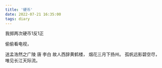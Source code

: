 ```yaml
---
title: '硬币'
date: 2022-07-21 16:35:00
tags: diary
---
```

我掷两次硬币1反1正

偷偷看电视，

送孟浩然之广陵 唐 李白
故人西辞黄鹤楼，
烟花三月下扬州。
孤帆远影碧空尽，
唯见长江天际流。
